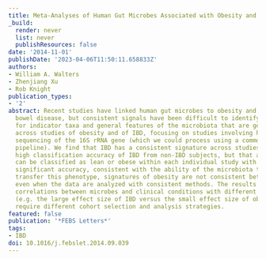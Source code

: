 ```yaml
---
title: Meta-Analyses of Human Gut Microbes Associated with Obesity and IBD
_build:
  render: never
  list: never
  publishResources: false
date: '2014-11-01'
publishDate: '2023-04-06T11:50:11.658833Z'
authors:
- William A. Walters
- Zhenjiang Xu
- Rob Knight
publication_types:
- '2'
abstract: Recent studies have linked human gut microbes to obesity and inflammatory
  bowel disease, but consistent signals have been difficult to identify. Here we test
  for indicator taxa and general features of the microbiota that are generally consistent
  across studies of obesity and of IBD, focusing on studies involving high-throughput
  sequencing of the 16S rRNA gene (which we could process using a common computational
  pipeline). We find that IBD has a consistent signature across studies and allows
  high classification accuracy of IBD from non-IBD subjects, but that although subjects
  can be classified as lean or obese within each individual study with statistically
  significant accuracy, consistent with the ability of the microbiota to experimentally
  transfer this phenotype, signatures of obesity are not consistent between studies
  even when the data are analyzed with consistent methods. The results suggest that
  correlations between microbes and clinical conditions with different effect sizes
  (e.g. the large effect size of IBD versus the small effect size of obesity) may
  require different cohort selection and analysis strategies.
featured: false
publication: '*FEBS Letters*'
tags:
- IBD
doi: 10.1016/j.febslet.2014.09.039
---
```


